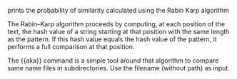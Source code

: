 prints the probability of similarity calculated using the Rabin Karp algorithm

The Rabin–Karp algorithm proceeds by computing, at each position of the text, the hash value of a string starting at that position with the same length as the pattern. If this hash value equals the hash value of the pattern, it performs a full comparison at that position.

The {{aka}} command is a simple tool around that algorithm to compare same name files in subdirectories.
Use the filename (without path) as input.
